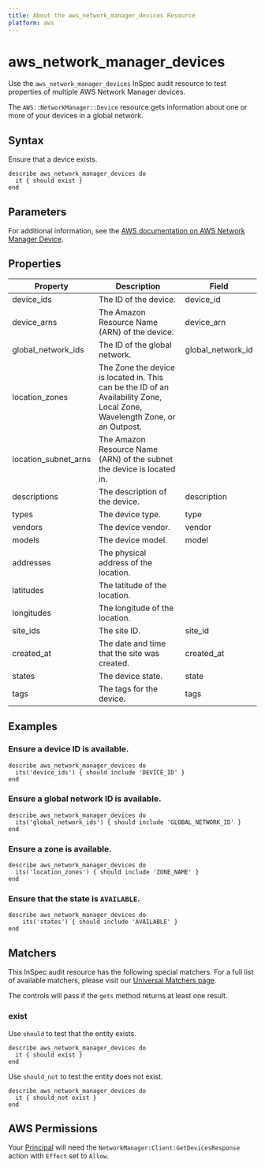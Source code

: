 ```yaml
---
title: About the aws_network_manager_devices Resource
platform: aws
---
```


# aws_network_manager_devices

Use the `aws_network_manager_devices` InSpec audit resource to test properties of multiple AWS Network Manager devices.

The `AWS::NetworkManager::Device` resource gets information about one or more of your devices in a global network.

## Syntax

Ensure that a device exists.

    describe aws_network_manager_devices do
      it { should exist }
    end

## Parameters

For additional information, see the [AWS documentation on AWS Network Manager Device](https://docs.aws.amazon.com/AWSCloudFormation/latest/UserGuide/aws-resource-networkmanager-device.html).

## Properties

| Property | Description | Field |
| --- | --- | --- |
| device_ids | The ID of the device. | device_id |
| device_arns | The Amazon Resource Name (ARN) of the device. | device_arn |
| global_network_ids | The ID of the global network. | global_network_id |
| location_zones | The Zone the device is located in. This can be the ID of an Availability Zone, Local Zone, Wavelength Zone, or an Outpost. |
| location_subnet_arns | The Amazon Resource Name (ARN) of the subnet the device is located in. |
| descriptions | The description of the device. | description |
| types | The device type. | type |
| vendors | The device vendor. | vendor |
| models | The device model. | model |
| addresses | The physical address of the location. |
| latitudes | The latitude of the location. |
| longitudes | The longitude of the location. |
| site_ids | The site ID. | site_id |
| created_at | The date and time that the site was created. | created_at |
| states | The device state. | state |
| tags | The tags for the device. | tags |

## Examples

### Ensure a device ID is available.

    describe aws_network_manager_devices do
      its('device_ids') { should include 'DEVICE_ID' }
    end

### Ensure a global network ID is available.

    describe aws_network_manager_devices do
      its('global_network_ids') { should include 'GLOBAL_NETWORK_ID' }
    end

### Ensure a zone is available.

    describe aws_network_manager_devices do
      its('location_zones') { should include 'ZONE_NAME' }
    end

### Ensure that the state is `AVAILABLE`.

    describe aws_network_manager_devices do
        its('states') { should include 'AVAILABLE' }
    end

## Matchers

This InSpec audit resource has the following special matchers. For a full list of available matchers, please visit our [Universal Matchers page](https://www.inspec.io/docs/reference/matchers/).

The controls will pass if the `gets` method returns at least one result.

### exist

Use `should` to test that the entity exists.

    describe aws_network_manager_devices do
      it { should exist }
    end

Use `should_not` to test the entity does not exist.

    describe aws_network_manager_devices do
      it { should_not exist }
    end

## AWS Permissions

Your [Principal](https://docs.aws.amazon.com/IAM/latest/UserGuide/intro-structure.html#intro-structure-principal) will need the `NetworkManager:Client:GetDevicesResponse` action with `Effect` set to `Allow`.
